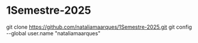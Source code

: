 # 1Semestre-2025

git clone https://github.com/nataliamaarques/1Semestre-2025.git
git config --global user.name "nataliamaarques" 